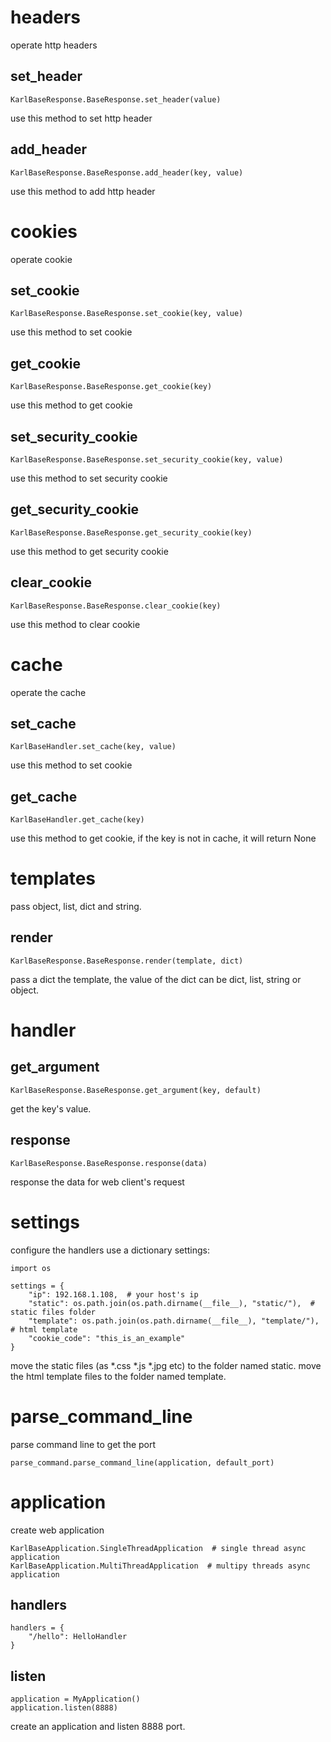 # headers
operate http headers  
## set_header
    KarlBaseResponse.BaseResponse.set_header(value)  
use this method to set http header  
## add_header
    KarlBaseResponse.BaseResponse.add_header(key, value)  
use this method to add http header  
# cookies
operate cookie
## set_cookie
    KarlBaseResponse.BaseResponse.set_cookie(key, value)
use this method to set cookie
## get_cookie
    KarlBaseResponse.BaseResponse.get_cookie(key)
use this method to get cookie
## set_security_cookie
    KarlBaseResponse.BaseResponse.set_security_cookie(key, value)
use this method to set security cookie
## get_security_cookie
    KarlBaseResponse.BaseResponse.get_security_cookie(key)
use this method to get security cookie
## clear_cookie
    KarlBaseResponse.BaseResponse.clear_cookie(key)
use this method to clear cookie  
# cache
operate the cache  
## set_cache
    KarlBaseHandler.set_cache(key, value)
use this method to set cookie
## get_cache
    KarlBaseHandler.get_cache(key)
use this method to get cookie, if the key is not in cache, it will return None
# templates
pass object, list, dict and string.
## render
    KarlBaseResponse.BaseResponse.render(template, dict)
pass a dict the template, the value of the dict can be dict, list, string or object.
# handler
## get_argument
    KarlBaseResponse.BaseResponse.get_argument(key, default)
get the key's value.
## response
    KarlBaseResponse.BaseResponse.response(data)
response the data for web client's request
# settings
configure the handlers use a dictionary settings:  

    import os
    
    settings = {
        "ip": 192.168.1.108,  # your host's ip
        "static": os.path.join(os.path.dirname(__file__), "static/"),  # static files folder
        "template": os.path.join(os.path.dirname(__file__), "template/"),  # html template
        "cookie_code": "this_is_an_example"
    }
    
move the static files (as *.css *.js *.jpg etc) to the folder named static.
move the html template files to the folder named template.
# parse_command_line
parse command line to get the port  

    parse_command.parse_command_line(application, default_port)

# application
create web application  

    KarlBaseApplication.SingleThreadApplication  # single thread async application
    KarlBaseApplication.MultiThreadApplication  # multipy threads async application

## handlers
  
    handlers = {
        "/hello": HelloHandler
    }
  
## listen
    
    application = MyApplication()
    application.listen(8888)

create an application and listen 8888 port.

